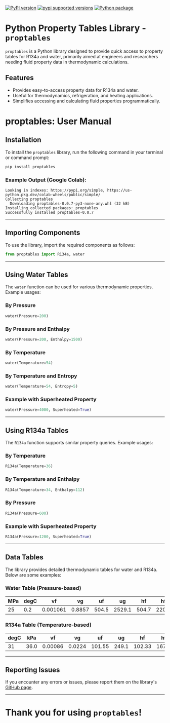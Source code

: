 [![PyPI version](https://badge.fury.io/py/proptables.svg)](https://badge.fury.io/py/proptables)
[![pypi supported versions](https://img.shields.io/pypi/pyversions/proptables.svg)](https://pypi.python.org/pypi/proptables)
[![Python package](https://github.com/Buddhi19/PythonLibrary-proptables/actions/workflows/python-package.yml/badge.svg)](https://github.com/Buddhi19/PythonLibrary-proptables/actions/workflows/python-package.yml)
# Python Property Tables Library - `proptables`

`proptables` is a Python library designed to provide quick access to property tables for R134a and water, primarily aimed at engineers and researchers needing fluid property data in thermodynamic calculations.

## Features

- Provides easy-to-access property data for R134a and water.
- Useful for thermodynamics, refrigeration, and heating applications.
- Simplifies accessing and calculating fluid properties programmatically.

# proptables: User Manual

## Installation

To install the `proptables` library, run the following command in your terminal or command prompt:

```bash
pip install proptables
```

### Example Output (Google Colab):
```plaintext
Looking in indexes: https://pypi.org/simple, https://us-python.pkg.dev/colab-wheels/public/simple/
Collecting proptables
  Downloading proptables-0.0.7-py3-none-any.whl (32 kB)
Installing collected packages: proptables
Successfully installed proptables-0.0.7
```

---

## Importing Components

To use the library, import the required components as follows:

```python
from proptables import R134a, water
```

---

## Using Water Tables

The `water` function can be used for various thermodynamic properties. Example usages:

### By Pressure
```python
water(Pressure=200)
```

### By Pressure and Enthalpy
```python
water(Pressure=200, Enthalpy=1500)
```

### By Temperature
```python
water(Temperature=54)
```

### By Temperature and Entropy
```python
water(Temperature=54, Entropy=5)
```

### Example with Superheated Property
```python
water(Pressure=4000, Superheated=True)
```

---

## Using R134a Tables

The `R134a` function supports similar property queries. Example usages:

### By Temperature
```python
R134a(Temperature=36)
```

### By Temperature and Enthalpy
```python
R134a(Temperature=34, Enthalpy=112)
```

### By Pressure
```python
R134a(Pressure=600)
```

### Example with Superheated Property
```python
R134a(Pressure=1200, Superheated=True)
```

---

## Data Tables

The library provides detailed thermodynamic tables for water and R134a. Below are some examples:

### Water Table (Pressure-based)
| MPa | degC | vf     | vg     | uf    | ug    | hf    | hfg    | hg    | sf     | sfg    | sg     |
|-----|-------|--------|--------|-------|-------|-------|--------|-------|--------|--------|--------|
| 25  | 0.2   | 0.001061 | 0.8857 | 504.5 | 2529.1 | 504.7 | 2201.5 | 2706.2 | 1.5302 | 5.5967 | 7.1269 |

### R134a Table (Temperature-based)
| degC | kPa   | vf     | vg     | uf    | ug    | hf    | hfg    | hg    | sf     | sfg    | sg     |
|------|-------|--------|--------|-------|-------|-------|--------|-------|--------|--------|--------|
| 31   | 36.0  | 0.00086 | 0.0224 | 101.55 | 249.1 | 102.33 | 167.17 | 269.5 | 0.3761 | 0.5407 | 0.9168 |

---

## Reporting Issues

If you encounter any errors or issues, please report them on the library's [GitHub page](https://github.com/Buddhi19/PythonLibrary-proptables).

---

# Thank you for using `proptables`!

